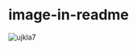 # image-in-readme
![ujkla7](https://user-images.githubusercontent.com/68326400/88396656-0b5fea80-cded-11ea-99fe-ae80cb5159b1.jpg)

